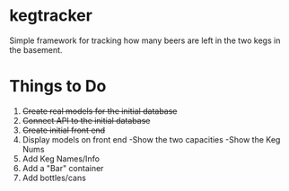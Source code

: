# kegtracker
Simple framework for tracking how many beers are left in the two kegs in the basement.

# Things to Do
1. ~~Create real models for the initial database~~
2. ~~Connect API to the initial database~~
3. ~~Create initial front end~~
4. Display models on front end
    -Show the two capacities
    -Show the Keg Nums
5. Add Keg Names/Info
6. Add a "Bar" container
7. Add bottles/cans
